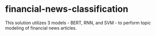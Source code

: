 # financial-news-classification
This solution utilizes 3 models - BERT, RNN, and SVM - to perform topic modeling of financial news articles.
